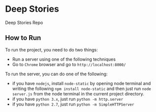 # Deep Stories
Deep Stories Repo

## How to Run
To run the project, you need to do two things:
- Run a server using one of the following techniques
- Go to `Chrome` browser and go to `http://localhost:8000/`

To run the server, you can do one of the following:
- if you have `nodejs`, install `node-static` by opening node terminal and writing the following `npm install node-static` and then just run `node server.js` from the node terminal in the current project directory.
- if you have `python 3.x`, just run `python -m http.server`
- if you have `python 2.7`, just run `python -m SimpleHTTPServer`
